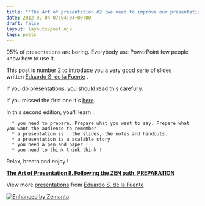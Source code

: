 ```yaml
---
title: "'The Art of presentation #2 (we need to improve our presentations !)'"
date: 2012-02-04 07:04:04+00:00
draft: false
layout: layouts/post.njk
tags: posts
---
```


95% of presentations are boring. Everybody use PowerPoint few people know how to use it.

This post is number 2 to introduce you a very good serie of slides written [Eduardo S. de la Fuente](http://www.slideshare.net/eduardo.delafuente) .

If you do presentations, you should read this carefully.

If you missed the first one it's [here](http://laurentmaumet.com/english/the-art-of-presentation-1/).

In this second edition, you'll learn :






	  * you need to prepare. Prepare what you want to say. Prepare what you want the audience to remember
	  * a presentation is : the slides, the notes and handouts.
	  * a presentation is a scalable story
	  * you need a pen and paper !
	  * you need to think think think !




Relax, breath and enjoy !


**[The Art of Presentation II. Following the ZEN path. PREPARATION](http://www.slideshare.net/eduardo.delafuente/the-art-of-presentation-ii-following-the-zen-path-preparation)** 


View more [presentations](http://www.slideshare.net/) from [Eduardo S. de la Fuente](http://www.slideshare.net/eduardo.delafuente)







[![Enhanced by Zemanta](http://img.zemanta.com/zemified_a.png?x-id=5c79f338-57ce-4c88-847a-bb866c09547d)
](http://www.zemanta.com/)
